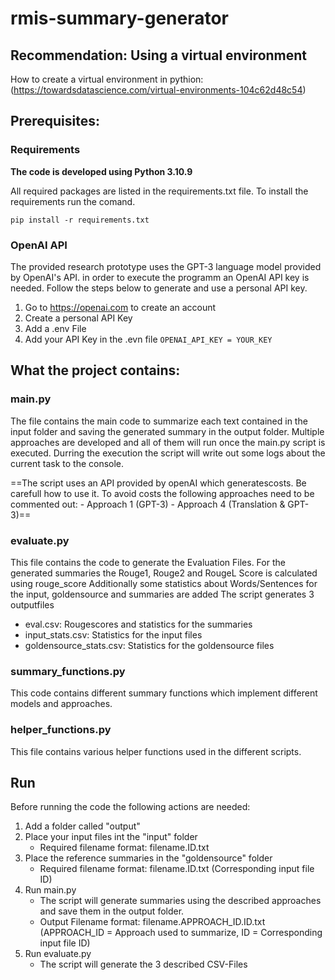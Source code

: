 # rmis-summary-generator

## Recommendation: Using a virtual environment

How to create a virtual environment in pythion: (https://towardsdatascience.com/virtual-environments-104c62d48c54)

## Prerequisites:

### Requirements

**The code is developed using Python 3.10.9**

All required packages are listed in the requirements.txt file. To install the requirements run the comand. 

`pip install -r requirements.txt`

### OpenAI API

The provided research prototype uses the GPT-3 language model provided by OpenAI's API.
in order to execute the programm an OpenAI API key is needed. 
Follow the steps below to generate and use a personal API key.

1. Go to https://openai.com to create an account
2. Create a personal API Key
3. Add a .env File
4. Add your API Key in the .evn file `OPENAI_API_KEY = YOUR_KEY`

## What the project contains:

### main.py

The file contains the main code to summarize each text contained in the input folder and saving the generated summary in the output folder.
Multiple approaches are developed and all of them will run once the main.py script is executed. 
Durring the execution the script will write out some logs about the current task to the console. 

==The script uses an API provided by openAI which generatescosts. Be carefull how to use it. 
To avoid costs the following approaches need to be commented out: 
    - Approach 1 (GPT-3)
    - Approach 4 (Translation & GPT-3)==

### evaluate.py

This file contains the code to generate the Evaluation Files. 
For the generated summaries the Rouge1, Rouge2 and RougeL Score is calculated using rouge_score
Additionally some statistics about Words/Sentences for the input, goldensource and summaries are added
The script generates 3 outputfiles
   - eval.csv: Rougescores and statistics for the summaries
   - input_stats.csv: Statistics for the input files
   - goldensource_stats.csv: Statistics for the goldensource files

### summary_functions.py

This code contains different summary functions which implement different models and approaches. 

### helper_functions.py

This file contains various helper functions used in the different scripts. 

## Run

Before running the code the following actions are needed: 

1. Add a folder called "output"
2. Place your input files int the "input" folder
    * Required filename format: filename.ID.txt
3. Place the reference summaries in the "goldensource" folder
    * Required filename format: filename.ID.txt  (Corresponding input file ID)
4. Run main.py
    * The script will generate summaries using the described approaches and save them in the output folder. 
    * Output Filename format: filename.APPROACH_ID.ID.txt (APPROACH_ID = Approach used to summarize, ID = Corresponding input file ID)
5. Run evaluate.py
    * The script will generate the 3 described CSV-Files
